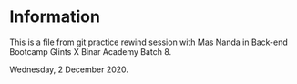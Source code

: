 # Information
This is a file from git practice rewind session with Mas Nanda in Back-end Bootcamp Glints X Binar Academy Batch 8.



Wednesday, 2 December 2020.